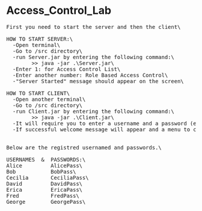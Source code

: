 # Access_Control_Lab
<pre>
First you need to start the server and then the client\

HOW TO START SERVER:\
  -Open terminal\
  -Go to /src directory\
  -run Server.jar by entering the following command:\
        >> java -jar .\Server.jar\
  -Enter 1: for Access Control List\
  -Enter another number: Role Based Access Control\
  -"Server Started" message should appear on the screen\

HOW TO START CLIENT\
  -Open another terminal\
  -Go to /src directory\
  -run Client.jar by entering the following command:\
        >> java -jar .\Client.jar\
  -It will require you to enter a username and a password (e.g., Bob, BobPass)\
  -If successful welcome message will appear and a menu to choose the function you want to execute\
 
 
Below are the registred usernamed and passwords.\

USERNAMES  &  PASSWORDS:\
Alice         AlicePass\
Bob           BobPass\
Cecilia       CeciliaPass\
David         DavidPass\
Erica         EricaPass\
Fred          FredPass\
George        GeorgePass\
</pre>

